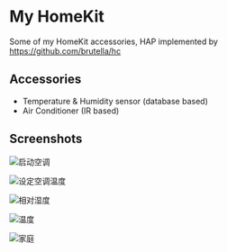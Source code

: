 # My HomeKit
Some of my HomeKit accessories, HAP implemented by https://github.com/brutella/hc

## Accessories
 - Temperature & Humidity sensor (database based)
 - Air Conditioner (IR based)

## Screenshots
![启动空调](https://i.loli.net/2019/08/19/1tDF6ClovOfj79S.png)

![设定空调温度](https://i.loli.net/2019/08/19/vdFCJn4OPG1gQTS.png)

![相对湿度](https://i.loli.net/2019/08/19/UKSJT6hu84maRwB.png)

![温度](https://i.loli.net/2019/08/19/Xnx8mzcZq3sIlRN.png)

![家庭](https://i.loli.net/2019/08/19/zJHCeSaQT6mL5bv.png)
